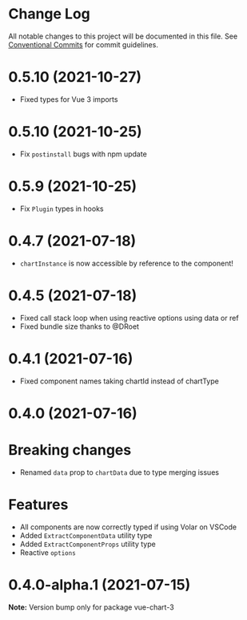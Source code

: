 # Change Log

All notable changes to this project will be documented in this file.
See [Conventional Commits](https://conventionalcommits.org) for commit guidelines.

# 0.5.10 (2021-10-27)

- Fixed types for Vue 3 imports

# 0.5.10 (2021-10-25)

- Fix `postinstall` bugs with npm update

# 0.5.9 (2021-10-25)

- Fix `Plugin` types in hooks

# 0.4.7 (2021-07-18)

- `chartInstance` is now accessible by reference to the component!

# 0.4.5 (2021-07-18)

- Fixed call stack loop when using reactive options using data or ref
- Fixed bundle size thanks to @DRoet

# 0.4.1 (2021-07-16)

- Fixed component names taking chartId instead of chartType

# 0.4.0 (2021-07-16)

# Breaking changes

- Renamed `data` prop to `chartData` due to type merging issues

# Features

- All components are now correctly typed if using Volar on VSCode
- Added `ExtractComponentData` utility type
- Added `ExtractComponentProps` utility type
- Reactive `options`

# 0.4.0-alpha.1 (2021-07-15)

**Note:** Version bump only for package vue-chart-3

